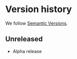 # Version history

We follow [Semantic Versions](https://semver.org/).

## Unreleased

- Alpha release
